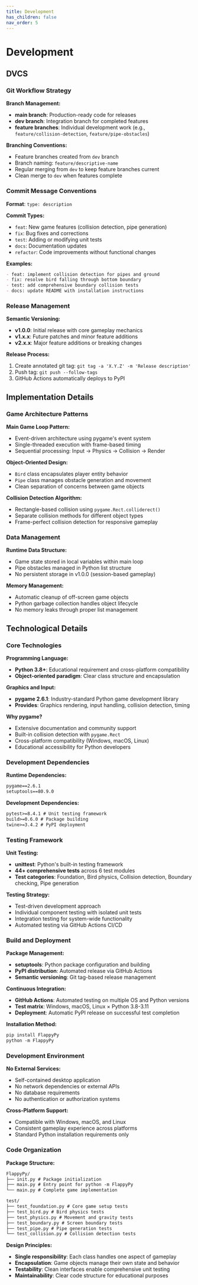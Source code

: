 ```yaml
---
title: Development
has_children: false
nav_order: 5
---
```


# Development

## DVCS

### Git Workflow Strategy

**Branch Management:**
- **main branch**: Production-ready code for releases
- **dev branch**: Integration branch for completed features
- **feature branches**: Individual development work (e.g., `feature/collision-detection`, `feature/pipe-obstacles`)

**Branching Conventions:**
- Feature branches created from `dev` branch
- Branch naming: `feature/descriptive-name`
- Regular merging from `dev` to keep feature branches current
- Clean merge to `dev` when features complete

### Commit Message Conventions

**Format**: `type: description`

**Commit Types:**
- `feat`: New game features (collision detection, pipe generation)
- `fix`: Bug fixes and corrections
- `test`: Adding or modifying unit tests
- `docs`: Documentation updates
- `refactor`: Code improvements without functional changes

**Examples:**
```markdown
- feat: implement collision detection for pipes and ground
- fix: resolve bird falling through bottom boundary
- test: add comprehensive boundary collision tests
- docs: update README with installation instructions
```


### Release Management

**Semantic Versioning:**
- **v1.0.0**: Initial release with core gameplay mechanics
- **v1.x.x**: Future patches and minor feature additions
- **v2.x.x**: Major feature additions or breaking changes

**Release Process:**
1. Create annotated git tag: `git tag -a 'X.Y.Z' -m 'Release description'`
2. Push tag: `git push --follow-tags`
3. GitHub Actions automatically deploys to PyPI

## Implementation Details

### Game Architecture Patterns

**Main Game Loop Pattern:**
- Event-driven architecture using pygame's event system
- Single-threaded execution with frame-based timing
- Sequential processing: Input → Physics → Collision → Render

**Object-Oriented Design:**
- `Bird` class encapsulates player entity behavior
- `Pipe` class manages obstacle generation and movement
- Clean separation of concerns between game objects

**Collision Detection Algorithm:**
- Rectangle-based collision using `pygame.Rect.colliderect()`
- Separate collision methods for different object types
- Frame-perfect collision detection for responsive gameplay

### Data Management

**Runtime Data Structure:**
- Game state stored in local variables within main loop
- Pipe obstacles managed in Python list structure
- No persistent storage in v1.0.0 (session-based gameplay)

**Memory Management:**
- Automatic cleanup of off-screen game objects
- Python garbage collection handles object lifecycle
- No memory leaks through proper list management

## Technological Details

### Core Technologies

**Programming Language:**
- **Python 3.8+**: Educational requirement and cross-platform compatibility
- **Object-oriented paradigm**: Clear class structure and encapsulation

**Graphics and Input:**
- **pygame 2.6.1**: Industry-standard Python game development library
- **Provides**: Graphics rendering, input handling, collision detection, timing

**Why pygame?**
- Extensive documentation and community support
- Built-in collision detection with `pygame.Rect`
- Cross-platform compatibility (Windows, macOS, Linux)
- Educational accessibility for Python developers

### Development Dependencies

**Runtime Dependencies:**
```markdown
pygame==2.6.1
setuptools==80.9.0
```

**Development Dependencies:**
```markdown
pytest>=8.4.1 # Unit testing framework
build>=0.6.0 # Package building
twine>=3.4.2 # PyPI deployment
```

### Testing Framework

**Unit Testing:**
- **unittest**: Python's built-in testing framework
- **44+ comprehensive tests** across 6 test modules
- **Test categories**: Foundation, Bird physics, Collision detection, Boundary checking, Pipe generation

**Testing Strategy:**
- Test-driven development approach
- Individual component testing with isolated unit tests
- Integration testing for system-wide functionality
- Automated testing via GitHub Actions CI/CD

### Build and Deployment

**Package Management:**
- **setuptools**: Python package configuration and building
- **PyPI distribution**: Automated release via GitHub Actions
- **Semantic versioning**: Git tag-based release management

**Continuous Integration:**
- **GitHub Actions**: Automated testing on multiple OS and Python versions
- **Test matrix**: Windows, macOS, Linux × Python 3.8-3.11
- **Deployment**: Automatic PyPI release on successful test completion

**Installation Method:**
```markdown
pip install FlappyPy
python -m FlappyPy
```

### Development Environment

**No External Services:**
- Self-contained desktop application
- No network dependencies or external APIs
- No database requirements
- No authentication or authorization systems

**Cross-Platform Support:**
- Compatible with Windows, macOS, and Linux
- Consistent gameplay experience across platforms
- Standard Python installation requirements only

### Code Organization

**Package Structure:**
```markdown
FlappyPy/
├── init.py # Package initialization
├── main.py # Entry point for python -m FlappyPy
└── main.py # Complete game implementation

test/
├── test_foundation.py # Core game setup tests
├── test_bird.py # Bird physics tests
├── test_physics.py # Movement and gravity tests
├── test_boundary.py # Screen boundary tests
├── test_pipe.py # Pipe generation tests
└── test_collision.py # Collision detection tests
```

**Design Principles:**
- **Single responsibility**: Each class handles one aspect of gameplay
- **Encapsulation**: Game objects manage their own state and behavior
- **Testability**: Clean interfaces enable comprehensive unit testing
- **Maintainability**: Clear code structure for educational purposes
